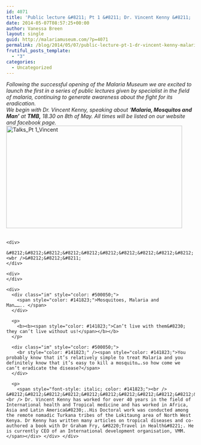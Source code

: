 ```yaml
---
id: 4071
title: 'Public lecture &#8211; Pt 1 &#8211; Dr. Vincent Kenny &#8211;  &#8216;Malaria, Mosquitos and Man&#8217; at TMB, 18.30 on 8th of May.'
date: 2014-05-07T08:57:25+00:00
author: Vanessa Breen
layout: single
guid: http://malariamuseum.com/?p=4071
permalink: /blog/2014/05/07/public-lecture-pt-1-dr-vincent-kenny-malaria-mosquitos-and-man-at-tmb-18-30-on-8th-of-may/
frutiful_posts_template:
  - "3"
categories:
  - Uncategorized
---
```

<div style="color: #222222;">
  <i>Following the successful opening of the Malaria Museum </i><i>we are excited to launch the first in a series of public lectures given by specialist in the field of malaria, continuing to generate awareness about the fight for its eradication. </i>
</div>

<div style="color: #222222;">
</div>

<div style="color: #222222;">
  <i>We begin with Dr. Vincent Kenny, speaking about &#8216;<strong>Malaria, Mosquitos and Man&#8217;</strong> at <strong>TMB,</strong> <a>18.30 on <span class="aBn" data-term="goog_440107399"><span class="aQJ">8th of May</span></span></a>. All times will be listed on our website and facebook page. </i>
</div>

<div style="color: #222222;">
</div>

<div style="color: #222222;">
  <a href="http://malariamuseum.com/wp-content/uploads/2014/05/Talks_Pt-1_Vincent1.jpg"><img class="alignnone  wp-image-4121" src="http://malariamuseum.com/wp-content/uploads/2014/05/Talks_Pt-1_Vincent1-300x175.jpg" alt="Talks_Pt 1_Vincent" width="470" height="274" srcset="http://malariamuseum.com/wp-content/uploads/2014/05/Talks_Pt-1_Vincent1-300x175.jpg 300w, http://malariamuseum.com/wp-content/uploads/2014/05/Talks_Pt-1_Vincent1.jpg 960w" sizes="(max-width: 470px) 100vw, 470px" /></a>
</div>

<div style="color: #222222;">
  <div style="color: #222222;">
    <div>
      <i> </i>
    </div>
    
    <div>
      &#8212;&#8212;&#8212;&#8212;&#8212;&#8212;&#8212;&#8212;&#8212;&#8212;<wbr />&#8212;&#8212;&#8211;
    </div>
    
    <div>
    </div>
    
    <div>
      <div class="im" style="color: #500050;">
        <span style="color: #141823;">Mosquitoes, Malaria and Man…….. </span>
      </div>
      
      <p>
        <b><b><span style="color: #141823;">Can’t live with them&#8230; they can’t live without us!</span></b></b>
      </p>
      
      <div class="im" style="color: #500050;">
        <br style="color: #141823;" /><span style="color: #141823;">You probably know that it’s relatively simple to treat Malaria and you definitely know that it’s easy to kill a mosquito….so how come we can’t eradicate the disease?</span>
      </div>
      
      <p>
        <span style="font-style: italic; color: #141823;"><br /> &#8212;&#8212;&#8212;&#8212;&#8212;&#8212;&#8212;&#8212;&#8212;&#8212;&#8212;&#8212;-<br /> Dr. Vincent Kenny has worked for over 40 years in the field of International health and Tropical medicine and has worked in Africa, Asia and Latin America&#8230;..His Doctoral work was conducted among the remote nomadic Turkana tribes of the Lokitaung area of North West Kenya. Dr Kenny has written many articles on tropical diseases and co-authored a book with Dr Graham Fry, &#8220;Travel in Health&#8221;. He is currently CEO of an International development organisation, VMM.</span></div> </div> </div>
